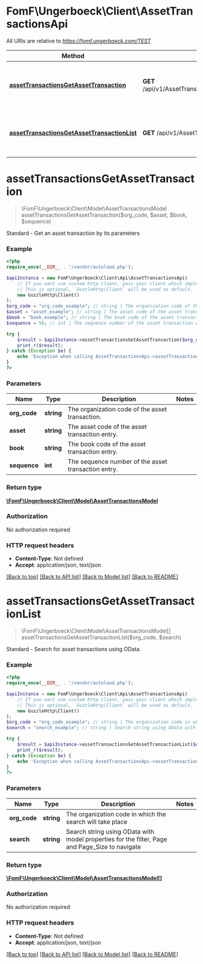 # FomF\Ungerboeck\Client\AssetTransactionsApi

All URIs are relative to *https://fomf.ungerboeck.com/TEST*

Method | HTTP request | Description
------------- | ------------- | -------------
[**assetTransactionsGetAssetTransaction**](AssetTransactionsApi.md#assetTransactionsGetAssetTransaction) | **GET** /api/v1/AssetTransactions/{OrgCode}/{Asset}/{Book}/{Sequence} | Standard - Get an asset transaction by its parameters
[**assetTransactionsGetAssetTransactionList**](AssetTransactionsApi.md#assetTransactionsGetAssetTransactionList) | **GET** /api/v1/AssetTransactions/{OrgCode} | Standard - Search for asset transactions using OData.


# **assetTransactionsGetAssetTransaction**
> \FomF\Ungerboeck\Client\Model\AssetTransactionsModel assetTransactionsGetAssetTransaction($org_code, $asset, $book, $sequence)

Standard - Get an asset transaction by its parameters

### Example
```php
<?php
require_once(__DIR__ . '/vendor/autoload.php');

$apiInstance = new FomF\Ungerboeck\Client\Api\AssetTransactionsApi(
    // If you want use custom http client, pass your client which implements `GuzzleHttp\ClientInterface`.
    // This is optional, `GuzzleHttp\Client` will be used as default.
    new GuzzleHttp\Client()
);
$org_code = "org_code_example"; // string | The organization code of the asset transaction.
$asset = "asset_example"; // string | The asset code of the asset transaction entry.
$book = "book_example"; // string | The book code of the asset transaction entry.
$sequence = 56; // int | The sequence number of the asset transaction entry.

try {
    $result = $apiInstance->assetTransactionsGetAssetTransaction($org_code, $asset, $book, $sequence);
    print_r($result);
} catch (Exception $e) {
    echo 'Exception when calling AssetTransactionsApi->assetTransactionsGetAssetTransaction: ', $e->getMessage(), PHP_EOL;
}
?>
```

### Parameters

Name | Type | Description  | Notes
------------- | ------------- | ------------- | -------------
 **org_code** | **string**| The organization code of the asset transaction. |
 **asset** | **string**| The asset code of the asset transaction entry. |
 **book** | **string**| The book code of the asset transaction entry. |
 **sequence** | **int**| The sequence number of the asset transaction entry. |

### Return type

[**\FomF\Ungerboeck\Client\Model\AssetTransactionsModel**](../Model/AssetTransactionsModel.md)

### Authorization

No authorization required

### HTTP request headers

 - **Content-Type**: Not defined
 - **Accept**: application/json, text/json

[[Back to top]](#) [[Back to API list]](../../README.md#documentation-for-api-endpoints) [[Back to Model list]](../../README.md#documentation-for-models) [[Back to README]](../../README.md)

# **assetTransactionsGetAssetTransactionList**
> \FomF\Ungerboeck\Client\Model\AssetTransactionsModel[] assetTransactionsGetAssetTransactionList($org_code, $search)

Standard - Search for asset transactions using OData.

### Example
```php
<?php
require_once(__DIR__ . '/vendor/autoload.php');

$apiInstance = new FomF\Ungerboeck\Client\Api\AssetTransactionsApi(
    // If you want use custom http client, pass your client which implements `GuzzleHttp\ClientInterface`.
    // This is optional, `GuzzleHttp\Client` will be used as default.
    new GuzzleHttp\Client()
);
$org_code = "org_code_example"; // string | The organization code in which the search will take place
$search = "search_example"; // string | Search string using OData with model properties for the filter, Page and Page_Size to navigate

try {
    $result = $apiInstance->assetTransactionsGetAssetTransactionList($org_code, $search);
    print_r($result);
} catch (Exception $e) {
    echo 'Exception when calling AssetTransactionsApi->assetTransactionsGetAssetTransactionList: ', $e->getMessage(), PHP_EOL;
}
?>
```

### Parameters

Name | Type | Description  | Notes
------------- | ------------- | ------------- | -------------
 **org_code** | **string**| The organization code in which the search will take place |
 **search** | **string**| Search string using OData with model properties for the filter, Page and Page_Size to navigate |

### Return type

[**\FomF\Ungerboeck\Client\Model\AssetTransactionsModel[]**](../Model/AssetTransactionsModel.md)

### Authorization

No authorization required

### HTTP request headers

 - **Content-Type**: Not defined
 - **Accept**: application/json, text/json

[[Back to top]](#) [[Back to API list]](../../README.md#documentation-for-api-endpoints) [[Back to Model list]](../../README.md#documentation-for-models) [[Back to README]](../../README.md)

